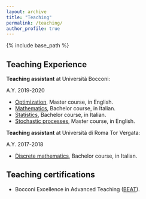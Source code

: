 ```yaml
---
layout: archive
title: "Teaching"
permalink: /teaching/
author_profile: true
---
```


{% include base_path %}
## Teaching Experience

**Teaching assistant** at Università Bocconi:

A.Y. 2019-2020
* [Optimization](http://didattica.unibocconi.eu/ts/tsn_anteprima.php?cod_ins=20603&anno=2020&IdPag=6203), Master course, in English.
* [Mathematics](http://didattica.unibocconi.eu/ts/tsn_anteprima.php?cod_ins=30062&anno=2020&IdPag=6203), Bachelor course, in Italian.
* [Statistics](http://didattica.unibocconi.eu/ts/tsn_anteprima.php?cod_ins=30001&anno=2020&ric_cdl=TR01&IdPag=6203), Bachelor course, in Italian.
* [Stochastic processes](http://didattica.unibocconi.it/ts/tsn_anteprima.php?cod_ins=20604&anno=2020&IdPag=6203), Master course, in English.

**Teaching assistant** at Università di Roma Tor Vergata:

A.Y. 2017-2018
* [Discrete mathematics](https://www.mat.uniroma2.it/~gavarini/page-web_files/mat-didat_data/Matematica_Discreta_%28INF%29/Mat-Dis_mat-didat.html), Bachelor course, in Italian.
## Teaching certifications
* Bocconi Excellence in Advanced Teaching ([BEAT](https://bestr.it/award/show/8b3a93e2027f4cbb8988f46cd3ba6371a0e5d075)).

